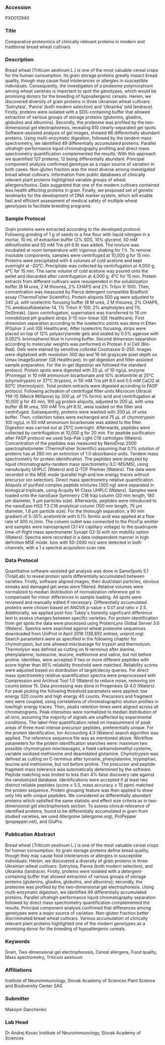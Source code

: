 ### Accession
PXD012940

### Title
Comparative proteomics of clinically relevant proteins in modern and traditional bread wheat cultivars

### Description
Bread wheat (Triticum aestivum L.) is one of the most valuable cereal crops for the human consumption. Its grain storage proteins greatly impact bread quality, though may cause food intolerances or allergies in susceptible individuals. Consequently, the investigation of a proteome polymorphism among wheat varieties is important to spot the genotypes, which would be promising donors for the breeding of hypoallergenic cereals. Herein, we discovered diversity of grain proteins in three Ukrainian wheat cultivars: ‘Sotnytsia’, ‘Panna’ (both modern selection) and ‘Ukrainka’ (old landrace). Firstly, proteins were isolated with a SDS-containing buffer that allowed extraction of various groups of storage proteins (glutenins, gliadins, globulins and albumins). Secondly, the proteome was profiled by the two-dimensional gel electrophoresis, revealing 810 clearly-separated gel spots. Software-assisted analysis of gel images, showed 66 differentially abundant proteins. Using multi-enzymatic digestion, followed by the tandem mass spectrometry, we identified 49 differentially accumulated proteins. Parallel ultrahigh-performance liquid chromatography profiling and direct mass spectrometry quantification complemented the results. With this approach we quantified 127 proteins, 12 being differentially abundant. Principal component analysis confirmed genotype as a major source of variation in both cases. Non-gluten fraction was the most diverse among investigated bread wheat cultivars. Information from public databases of clinically relevant plant proteins highlighted variable groups of wheat allergens/toxins. Data suggested that one of the modern cultivars contained less health affecting proteins in grain. Finally, we proposed set of genetic landmarks for the development of DNA marker system, which will enable fast and efficient assessment of medical safety of multiple wheat genotypes to facilitate breeding programs.

### Sample Protocol
Grain proteins were extracted according to the developed protocol. Following grinding of 1 g of seeds to a fine flour with liquid nitrogen in a mortar, 10 mL of extraction buffer (2% SDS, 10% glycerol, 50 mM dithiothreitol and 50 mM Tris pH 6.8) was added. The mixture was incubated at room temperature with vigorous shaking for 1 h. To remove insoluble components, samples were centrifuged at 10,000 g for 15 min. Proteins were precipitated with 4 volumes of cold acetone and kept overnight at –20°C. Precipitate was collected by centrifugation at 4,000 g, 4°C for 15 min. The same volume of cold acetone was poured onto the pellet and discarded after centrifugation at 4,000 g, 4°C for 15 min. Protein extracts from different cultivars were resuspended in the solubilization buffer (8 M urea, 2 M thiourea, 2% CHAPS and 2% Triton X-100). Then, concentration was measured by Pierce detergent compatible Bradford assay (ThermoFisher Scientific). Protein aliquots 500 μg were adjusted to 340 μL with isoelectric focusing buffer (8 M urea, 2 M thiourea, 2% CHAPS, 1% amidosulfobetaine-14, 1% Triton X-100, 2% ampholytes and 1% DeStreak). Upon centrifugation, supernatant was transferred to 18 cm immobilized pH gradient strips 3-10 non-linear (GE Healthcare). First dimension separation according to the isoelectric points was done in Ettan IPGphor 3 unit (GE Healthcare). After isoelectric focusing, strips were placed on top of 12% polyacrylamide gels and sealed by 0.5% agarose with 0.002% bromophenol blue in running buffer. Second dimension separation according to molecular weights was performed in Protean II xi Cell (Bio-Rad). Gels were stained by sensitive colloidal Coomassie G-250. Images were digitalized with resolution 300 dpi and 16-bit grayscale pixel depth on Umax ImageScanner (GE Healthcare).  In-gel digestion and filter-assisted sample preparation. For the in-gel digestion we followed the standard protocol. Protein spots were digested with 20 µL of 10 ng/µL enzyme (Promega) in 10 mM ammonium bicarbonate and 10% acetonitrile at 25°C (chymotrypsin) or 37°C (trypsin), in 50 mM Tris pH 8.0 and 0.5 mM CaCl2 at 60°C (thermolysin). Total protein extracts were digested according to FASP protocol. Following activation of centrifugal filter units Microcon Ultracel YM-10 (Merck Millipore) by 200 µL of 1% formic acid and centrifugation at 10,000 g for 40 min, 100 µg protein aliquots, adjusted to 200 μL with urea buffer (8 M urea, 100 mM Tris pH 8.5), were loaded on the filter and centrifuged. Subsequently, proteins were washed with 200 µL of urea buffer. Then, collection tubes were exchanged and 75 µL of chymotrypsin 100 ng/μL in 50 mM ammonium bicarbonate was added to the filter. Digestion was carried out at 25°C overnight. Afterwards, peptides were collected by centrifugation at 10,000 g for 20 min. For peptide purification after FASP protocol we used Sep-Pak Light C18 cartridges (Waters). Concentration of the peptides was measured by NanoDrop 2000 spectrophotometer (ThermoFisher Scientific) assuming that 0.1% solution of proteins has at 280 nm an extinction of 1.0 absorbance units. Tandem mass spectrometry for protein identification. The peptides were analyzed by liquid chromatography-tandem mass spectrometry (LC-MS/MS), using nanoAcquity UHPLC (Waters) and Q-TOF Premier (Waters). The data were recorded in the MSE mode (parallel high and low energy traces without precursor ion selection). Direct mass spectrometry relative quantification. Aliquots of purified complex peptide mixtures (300 ng) were separated in biological triplicate, using Acquity M-Class UHPLC (Waters). Samples were loaded onto the nanoEase Symmetry C18 trap column (20 mm length, 180 μm diameter, 5 μm particles size). Afterwards, peptides were introduced to the nanoEase HSS T3 C18 analytical column (100 mm length, 75 μm diameter, 1.8 μm particle size). For the thorough separation, a 90 min gradient of 5-35% acetonitrile with 0.1% formic acid was applied at a flow rate of 300 nL/min. The column outlet was connected to the PicoTip emitter and samples were nanosprayed (3.1 kV capillary voltage) to the quadrupole time-of-flight mass spectrometer Synapt G2-Si with ion mobility option (Waters). Spectra were recorded in a data-independent manner in high definition MSE mode. Ions with 50-2000 m/z were detected in both channels, with a 1 s spectral acquisition scan rate.

### Data Protocol
Quantitative software-assisted gel analysis was done in SameSpots 5.1 (TotalLab) to reveal protein spots differentially accumulated between varieties. Firstly, software aligned images, then dust/stain particles, obvious streaks and damaged gel areas were filtered. Relative volumes were normalized to median distribution of normalization reference gel to compensate for minor differences in sample loading. All spots were reviewed and manually edited if necessary. Differentially accumulated proteins were chosen based on ANOVA p-value ≤ 0.01 and ratio ≥ 2.5. Additionally, we applied post-hoc Tukey's honestly significant difference test to assess changes between specific varieties. For protein identification from gel spots the data were processed using ProteinLynx Global Server 3.0 (Waters). Spectra were searched against wheat proteome sequences downloaded from UniProt in April 2018 (136,892 entries, uniprot.org). Search parameters were as specified in the following chapter for chymotrypsin, but one allowed miscleavage for trypsin and thermolysin. Thermolysin was defined as cutting on N-terminus after alanine, phenylalanine, isoleucine, leucine, methionine and valine, but not before proline. Identities, were accepted if two or more different peptides with score higher than 95% reliability threshold were matched. Reliability scores were adjusted based on distribution of target/decoy queries. For direct mass spectrometry relative quantification spectra were preprocessed with Compression and Archival Tool 1.0 (Waters) to reduce noise, removing ion counts below 15. Data processing was done in Progenesis QI 4.0 (Waters). For peak picking the following threshold parameters were applied: low energy 320 counts and high energy 40 counts. Precursors and fragment ions were coupled, using correlations of chromatographic elution profiles in low/high energy traces. Then, peaks retention times were aligned across all chromatograms. Peak intensities were normalized to median distribution of all ions, assuming the majority of signals are unaffected by experimental conditions. The label-free quantification relied on measurement of peak areas of three most intense precursor peptides, preferentially unique. For the protein identification, Ion Accounting 4.0 (Waters) search algorithm was applied. The reference sequence file was as mentioned above. Workflow parameters for the protein identification searches were: maximum two possible chymotrypsin miscleavages, a fixed carbamidomethyl cysteine, variable oxidized methionine and deamidated glutamine. Chymotrypsin was defined as cutting on C-terminus after tyrosine, phenylalanine, tryptophan, leucine and methionine, but not before proline. The precursor and peptide fragment mass tolerance was automatically determined by the software. Peptide matching was limited to less than 4% false discovery rate against the randomized database. Identifications were accepted if at least two distinct reliable peptides (score ≥ 5.5, mass accuracy ≤ 15 ppm) matched the protein sequence. Protein grouping feature was then applied to show only hits with unique peptides. We considered as differentially abundant proteins which satisfied the same statistic and effect size criteria as in two-dimensional gel electrophoresis section. To assess clinical relevance of identified proteins, found to be differentially accumulated in grain from studied varieties, we used Allergome (allergome.org), ProPepper (propepper.net), and GluPro.

### Publication Abstract
Bread wheat (<i>Triticum aestivum</i> L.) is one of the most valuable cereal crops for human consumption. Its grain storage proteins define bread quality, though they may cause food intolerances or allergies in susceptible individuals. Herein, we discovered a diversity of grain proteins in three Ukrainian wheat cultivars: Sotnytsia, Panna (both modern selection), and Ukrainka (landrace). Firstly, proteins were isolated with a detergent-containing buffer that allowed extraction of various groups of storage proteins (glutenins, gliadins, globulins, and albumins); secondly, the proteome was profiled by the two-dimensional gel electrophoresis. Using multi-enzymatic digestion, we identified 49 differentially accumulated proteins. Parallel ultrahigh-performance liquid chromatography separation followed by direct mass spectrometry quantification complemented the results. Principal component analysis confirmed that differences among genotypes were a major source of variation. Non-gluten fraction better discriminated bread wheat cultivars. Various accumulation of clinically relevant plant proteins highlighted one of the modern genotypes as a promising donor for the breeding of hypoallergenic cereals.

### Keywords
Grain, Two-dimensional gel electrophoresis, Cereal allergens, Food quality, Mass spectrometry, Triticum aestivum

### Affiliations
Institute of Neuroimmunology, Slovak Academy of Sciences
Plant Science and Biodiversity Center SAS

### Submitter
Maksym Danchenko

### Lab Head
Dr Andrej Kovac
Institute of Neuroimmunology, Slovak Academy of Sciences



